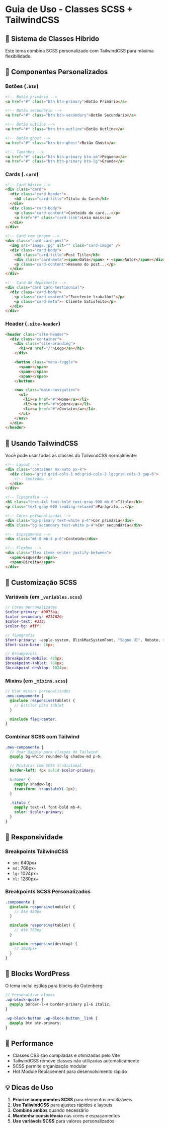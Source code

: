 # Guia de Uso - Classes SCSS + TailwindCSS

## 🎨 Sistema de Classes Híbrido

Este tema combina SCSS personalizado com TailwindCSS para máxima flexibilidade.

## 📝 Componentes Personalizados

### Botões (`.btn`)

```html
<!-- Botão primário -->
<a href="#" class="btn btn-primary">Botão Primário</a>

<!-- Botão secundário -->
<a href="#" class="btn btn-secondary">Botão Secundário</a>

<!-- Botão outline -->
<a href="#" class="btn btn-outline">Botão Outline</a>

<!-- Botão ghost -->
<a href="#" class="btn btn-ghost">Botão Ghost</a>

<!-- Tamanhos -->
<a href="#" class="btn btn-primary btn-sm">Pequeno</a>
<a href="#" class="btn btn-primary btn-lg">Grande</a>
```

### Cards (`.card`)

```html
<!-- Card básico -->
<div class="card">
  <div class="card-header">
    <h3 class="card-title">Título do Card</h3>
  </div>
  <div class="card-body">
    <p class="card-content">Conteúdo do card...</p>
    <a href="#" class="card-link">Leia mais</a>
  </div>
</div>

<!-- Card com imagem -->
<div class="card card-post">
  <img src="image.jpg" alt="" class="card-image" />
  <div class="card-body">
    <h3 class="card-title">Post Title</h3>
    <div class="card-meta"><span>Data</span> • <span>Autor</span></div>
    <p class="card-content">Resumo do post...</p>
  </div>
</div>

<!-- Card de depoimento -->
<div class="card card-testimonial">
  <div class="card-body">
    <p class="card-content">"Excelente trabalho!"</p>
    <p class="card-meta">- Cliente Satisfeito</p>
  </div>
</div>
```

### Header (`.site-header`)

```html
<header class="site-header">
  <div class="container">
    <div class="site-branding">
      <h1><a href="/">Logo</a></h1>
    </div>

    <button class="menu-toggle">
      <span></span>
      <span></span>
      <span></span>
    </button>

    <nav class="main-navigation">
      <ul>
        <li><a href="#">Home</a></li>
        <li><a href="#">Sobre</a></li>
        <li><a href="#">Contato</a></li>
      </ul>
    </nav>
  </div>
</header>
```

## 🎯 Usando TailwindCSS

Você pode usar todas as classes do TailwindCSS normalmente:

```html
<!-- Layout -->
<div class="container mx-auto px-4">
  <div class="grid grid-cols-1 md:grid-cols-2 lg:grid-cols-3 gap-6">
    <!-- Conteúdo -->
  </div>
</div>

<!-- Tipografia -->
<h1 class="text-4xl font-bold text-gray-900 mb-6">Título</h1>
<p class="text-gray-600 leading-relaxed">Parágrafo...</p>

<!-- Cores personalizadas -->
<div class="bg-primary text-white p-4">Cor primária</div>
<div class="bg-secondary text-white p-4">Cor secundária</div>

<!-- Espaçamento -->
<div class="mt-8 mb-4 p-6">Conteúdo</div>

<!-- Flexbox -->
<div class="flex items-center justify-between">
  <span>Esquerda</span>
  <span>Direita</span>
</div>
```

## 🔧 Customização SCSS

### Variáveis (em `_variables.scss`)

```scss
// Cores personalizadas
$color-primary: #0073aa;
$color-secondary: #23282d;
$color-text: #333;
$color-bg: #fff;

// Tipografia
$font-primary: -apple-system, BlinkMacSystemFont, "Segoe UI", Roboto, sans-serif;
$font-size-base: 16px;

// Breakpoints
$breakpoint-mobile: 480px;
$breakpoint-tablet: 768px;
$breakpoint-desktop: 1024px;
```

### Mixins (em `_mixins.scss`)

```scss
// Usar mixins personalizados
.meu-componente {
  @include responsive(tablet) {
    // Estilos para tablet
  }

  @include flex-center;
}
```

### Combinar SCSS com Tailwind

```scss
.meu-componente {
  // Usar @apply para classes do Tailwind
  @apply bg-white rounded-lg shadow-md p-6;

  // Misturar com SCSS tradicional
  border-left: 4px solid $color-primary;

  &:hover {
    @apply shadow-lg;
    transform: translateY(-2px);
  }

  .titulo {
    @apply text-xl font-bold mb-4;
    color: $color-primary;
  }
}
```

## 📱 Responsividade

### Breakpoints TailwindCSS

- `sm:` 640px+
- `md:` 768px+
- `lg:` 1024px+
- `xl:` 1280px+

### Breakpoints SCSS Personalizados

```scss
.componente {
  @include responsive(mobile) {
    // Até 480px
  }

  @include responsive(tablet) {
    // Até 768px
  }

  @include responsive(desktop) {
    // 1024px+
  }
}
```

## 🎨 Blocks WordPress

O tema inclui estilos para blocks do Gutenberg:

```scss
// Personalizar blocks
.wp-block-quote {
  @apply border-l-4 border-primary pl-6 italic;
}

.wp-block-button .wp-block-button__link {
  @apply btn btn-primary;
}
```

## 🚀 Performance

- Classes CSS são compiladas e otimizadas pelo Vite
- TailwindCSS remove classes não utilizadas automaticamente
- SCSS permite organização modular
- Hot Module Replacement para desenvolvimento rápido

## 💡 Dicas de Uso

1. **Priorize componentes SCSS** para elementos reutilizáveis
2. **Use TailwindCSS** para ajustes rápidos e layouts
3. **Combine ambos** quando necessário
4. **Mantenha consistência** nas cores e espaçamentos
5. **Use variáveis SCSS** para valores personalizados
